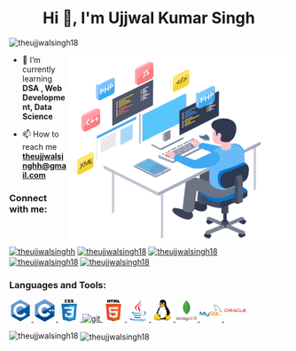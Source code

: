<h1 align="center">Hi 👋, I'm Ujjwal Kumar Singh</h1>
<p align="left"> <img src="https://komarev.com/ghpvc/?username=theujjwalsingh18&label=Profile%20views&color=0e75b6&style=flat" alt="theujjwalsingh18" /> </p>
  <img align = "right" alt ="coding" src="./output-onlinegiftools (14).gif" width="400">

- 🌱 I’m currently learning **DSA , Web Development, Data Science**

- 📫 How to reach me **theujjwalsinghh@gmail.com**

<h3 align="left">Connect with me:</h3>
<p align="left">
<a href="https://twitter.com/theujjwalsinghh" target="blank"><img align="center" src="https://raw.githubusercontent.com/rahuldkjain/github-profile-readme-generator/master/src/images/icons/Social/twitter.svg" alt="theujjwalsinghh" height="30" width="40" /></a>
<a href="https://linkedin.com/in/theujjwalsingh18" target="blank"><img align="center" src="https://raw.githubusercontent.com/rahuldkjain/github-profile-readme-generator/master/src/images/icons/Social/linked-in-alt.svg" alt="theujjwalsingh18" height="30" width="40" /></a>
<a href="https://kaggle.com/theujjwalsingh18" target="blank"><img align="center" src="https://raw.githubusercontent.com/rahuldkjain/github-profile-readme-generator/master/src/images/icons/Social/kaggle.svg" alt="theujjwalsingh18" height="30" width="40" /></a>
<a href="https://instagram.com/theujjwalsingh18" target="blank"><img align="center" src="https://raw.githubusercontent.com/rahuldkjain/github-profile-readme-generator/master/src/images/icons/Social/instagram.svg" alt="theujjwalsingh18" height="30" width="40" /></a>
<a href="https://www.leetcode.com/theujjwalsingh18" target="blank"><img align="center" src="https://raw.githubusercontent.com/rahuldkjain/github-profile-readme-generator/master/src/images/icons/Social/leet-code.svg" alt="theujjwalsingh18" height="30" width="40" /></a>
</p>

<h3 align="left">Languages and Tools:</h3>
<p align="left"> <a href="https://www.cprogramming.com/" target="_blank" rel="noreferrer"> <img src="https://raw.githubusercontent.com/devicons/devicon/master/icons/c/c-original.svg" alt="c" width="40" height="40"/> </a> <a href="https://www.w3schools.com/cpp/" target="_blank" rel="noreferrer"> <img src="https://raw.githubusercontent.com/devicons/devicon/master/icons/cplusplus/cplusplus-original.svg" alt="cplusplus" width="40" height="40"/> </a> <a href="https://www.w3schools.com/css/" target="_blank" rel="noreferrer"> <img src="https://raw.githubusercontent.com/devicons/devicon/master/icons/css3/css3-original-wordmark.svg" alt="css3" width="40" height="40"/> </a> <a href="https://git-scm.com/" target="_blank" rel="noreferrer"> <img src="https://www.vectorlogo.zone/logos/git-scm/git-scm-icon.svg" alt="git" width="40" height="40"/> </a> <a href="https://www.w3.org/html/" target="_blank" rel="noreferrer"> <img src="https://raw.githubusercontent.com/devicons/devicon/master/icons/html5/html5-original-wordmark.svg" alt="html5" width="40" height="40"/> </a> <a href="https://www.java.com" target="_blank" rel="noreferrer"> <img src="https://raw.githubusercontent.com/devicons/devicon/master/icons/java/java-original.svg" alt="java" width="40" height="40"/> </a> <a href="https://www.linux.org/" target="_blank" rel="noreferrer"> <img src="https://raw.githubusercontent.com/devicons/devicon/master/icons/linux/linux-original.svg" alt="linux" width="40" height="40"/> </a> <a href="https://www.mongodb.com/" target="_blank" rel="noreferrer"> <img src="https://raw.githubusercontent.com/devicons/devicon/master/icons/mongodb/mongodb-original-wordmark.svg" alt="mongodb" width="40" height="40"/> </a> <a href="https://www.mysql.com/" target="_blank" rel="noreferrer"> <img src="https://raw.githubusercontent.com/devicons/devicon/master/icons/mysql/mysql-original-wordmark.svg" alt="mysql" width="40" height="40"/> </a> <a href="https://www.oracle.com/" target="_blank" rel="noreferrer"> <img src="https://raw.githubusercontent.com/devicons/devicon/master/icons/oracle/oracle-original.svg" alt="oracle" width="40" height="40"/> </a> </p>
<p><img align="left" src="https://github-readme-stats.vercel.app/api/top-langs?username=theujjwalsingh18&show_icons=true&locale=en&layout=compact" alt="theujjwalsingh18" /></p>

<p>&nbsp;<img align="center" src="https://github-readme-stats.vercel.app/api?username=theujjwalsingh18&show_icons=true&locale=en" alt="theujjwalsingh18" /></p>


